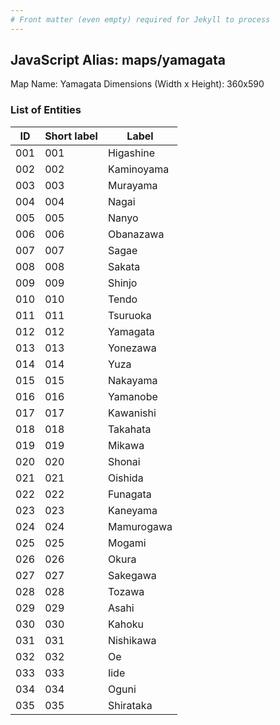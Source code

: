 ```yaml
---
# Front matter (even empty) required for Jekyll to process
---
```


## JavaScript Alias: maps/yamagata

Map Name: Yamagata
Dimensions (Width x Height): 360x590





### List of Entities

ID | Short label | Label
---|---|---|
001|001|Higashine
002|002|Kaminoyama
003|003|Murayama
004|004|Nagai
005|005|Nanyo
006|006|Obanazawa
007|007|Sagae
008|008|Sakata
009|009|Shinjo
010|010|Tendo
011|011|Tsuruoka
012|012|Yamagata
013|013|Yonezawa
014|014|Yuza
015|015|Nakayama
016|016|Yamanobe
017|017|Kawanishi
018|018|Takahata
019|019|Mikawa
020|020|Shonai
021|021|Oishida
022|022|Funagata
023|023|Kaneyama
024|024|Mamurogawa
025|025|Mogami
026|026|Okura
027|027|Sakegawa
028|028|Tozawa
029|029|Asahi
030|030|Kahoku
031|031|Nishikawa
032|032|Oe
033|033|Iide
034|034|Oguni
035|035|Shirataka